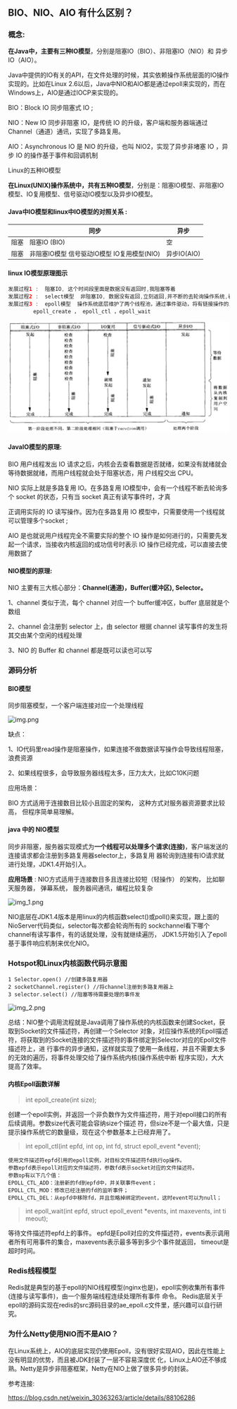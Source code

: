 #
## BIO、NIO、AIO 有什么区别？

### 概念:
**在Java中，主要有三种IO模型**，分别是阻塞IO（BIO）、非阻塞IO（NIO）和 异步IO（AIO）。

Java中提供的IO有关的API，在文件处理的时候，其实依赖操作系统层面的IO操作实现的。比如在Linux 2.6以后，Java中NIO和AIO都是通过epoll来实现的，而在Windows上，AIO是通过IOCP来实现的。

BIO：Block IO 同步阻塞式 IO ;

NIO：New IO 同步非阻塞 IO，是传统 IO 的升级，客户端和服务器端通过 Channel（通道）通讯，实现了多路复用。

AIO：Asynchronous IO 是 NIO 的升级，也叫 NIO2，实现了异步非堵塞 IO ，异步 IO 的操作基于事件和回调机制

Linux的五种IO模型

**在Linux(UNIX)操作系统中，共有五种IO模型**，分别是：阻塞IO模型、非阻塞IO模型、IO复用模型、信号驱动IO模型以及异步IO模型。

#### Java中IO模型和linux中IO模型的对照关系 : 

|     | 同步                  | 异步 |
|-----|---------------------|--|
| 阻塞  | 阻塞IO  (BIO)              | 空 |
| 阻塞 | 非阻塞IO模型  信号驱动IO模型 IO复用模型(NIO)  | 异步IO(AIO) |

#### linux IO模型原理图示


```java
发展过程1 :  阻塞IO, 这个时间段里面是数据没有返回时,我阻塞等着
发展过程2 :  select模型  非阻塞IO, 数据没有返回,立刻返回,并不断的去轮询操作系统,看看数据准备好了没, (问题是 ： 如果有10万个IO，每次都要循环一遍，却只有一个IO有读操作)
发展过程3 :  epoll模型  操作系统底层维护了两个线程池，通过事件驱动，将有链接操作的io和读操作的io，放入到指定的空间里面。
        epoll_create ， epoll_ctl ，epoll_wait
```

![image](./assets/clipboard.png)


#### JavaIO模型的原理:

BIO 用户线程发出 IO 请求之后，内核会去查看数据是否就绪，如果没有就绪就会等待数据就绪，而用户线程就会处于阻塞状态，用
户线程交出 CPU。

NIO 实际上就是多路复用 IO。在多路复用 IO模型中，会有一个线程不断去轮询多个 socket 的状态，只有当 socket 真正有读写事件时，才真

正调用实际的 IO 读写操作。因为在多路复用 IO 模型中，只需要使用一个线程就可以管理多个socket ;

AIO 是也就说用户线程完全不需要实际的整个 IO 操作是如何进行的，只需要先发起一个请求，当接收内核返回的成功信号时表示 IO 操作已经完成，可以直接去使用数据了

#### NIO模型的原理:

NIO 主要有三大核心部分：**Channel(通道)，Buffer(缓冲区), Selector。**

1、channel 类似于流，每个 channel 对应一个 buffer缓冲区，buffer 底层就是个数组

2、channel 会注册到 selector 上，由 selector 根据 channel 读写事件的发生将其交由某个空闲的线程处理

3、NIO 的 Buffer 和 channel 都是既可以读也可以写



### 源码分析

#### BIO模型
同步阻塞模型，一个客户端连接对应一个处理线程

![img.png](assets/io和netty/img.png)

缺点：

1、IO代码里read操作是阻塞操作，如果连接不做数据读写操作会导致线程阻塞，浪费资源

2、如果线程很多，会导致服务器线程太多，压力太大，比如C10K问题

应用场景：

BIO 方式适用于连接数目比较小且固定的架构， 这种方式对服务器资源要求比较高， 但程序简单易理解。

#### java 中的 NIO模型

同步非阻塞，服务器实现模式为**一个线程可以处理多个请求(连接)**，客户端发送的连接请求都会注册到多路复用器selector上，多路复用
器轮询到连接有IO请求就进行处理，JDK1.4开始引入。

**应用场景** : NIO方式适用于连接数目多且连接比较短（轻操作） 的架构， 比如聊天服务器， 弹幕系统， 服务器间通讯，编程比较复杂

![img_1.png](assets/io和netty/img_1.png)

NIO底层在JDK1.4版本是用linux的内核函数select()或poll()来实现，跟上面的NioServer代码类似，selector每次都会轮询所有的
sockchannel看下哪个channel有读写事件，有的话就处理，没有就继续遍历，
JDK1.5开始引入了epoll基于事件响应机制来优化NIO。


### Hotspot和Linux内核函数代码示意图
```aidl
1 Selector.open() //创建多路复用器
2 socketChannel.register() //将channel注册到多路复用器上
3 selector.select() //阻塞等待需要处理的事件发
```

![img_2.png](assets/io和netty/img_2.png)

总结：NIO整个调用流程就是Java调用了操作系统的内核函数来创建Socket，获取到Socket的文件描述符，再创建一个Selector
对象，对应操作系统的Epoll描述符，将获取到的Socket连接的文件描述符的事件绑定到Selector对应的Epoll文件描述符上，进
行事件的异步通知，这样就实现了使用一条线程，并且不需要太多的无效的遍历，将事件处理交给了操作系统内核(操作系统中断
程序实现)，大大提高了效率。

#### 内核Epoll函数详解
>int epoll_create(int size);

创建一个epoll实例，并返回一个非负数作为文件描述符，用于对epoll接口的所有后续调用。参数size代表可能会容纳size个描述
符，但size不是一个最大值，只是提示操作系统它的数量级，现在这个参数基本上已经弃用了。

>int epoll_ctl(int epfd, int op, int fd, struct epoll_event *event);
```aidl
使用文件描述符epfd引用的epoll实例，对目标文件描述符fd执行op操作。
参数epfd表示epoll对应的文件描述符，参数fd表示socket对应的文件描述符。
参数op有以下几个值：
EPOLL_CTL_ADD：注册新的fd到epfd中，并关联事件event；
EPOLL_CTL_MOD：修改已经注册的fd的监听事件；
EPOLL_CTL_DEL：从epfd中移除fd，并且忽略掉绑定的event，这时event可以为null；
```

>int epoll_wait(int epfd, struct epoll_event *events, int maxevents, int timeout);

等待文件描述符epfd上的事件。
epfd是Epoll对应的文件描述符，events表示调用者所有可用事件的集合，maxevents表示最多等到多少个事件就返回，
timeout是超时时间。

### Redis线程模型
Redis就是典型的基于epoll的NIO线程模型(nginx也是)，epoll实例收集所有事件(连接与读写事件)，由一个服务端线程连续处理所有事件
命令。
Redis底层关于epoll的源码实现在redis的src源码目录的ae_epoll.c文件里，感兴趣可以自行研究。

### 为什么Netty使用NIO而不是AIO？
在Linux系统上，AIO的底层实现仍使用Epoll，没有很好实现AIO，因此在性能上没有明显的优势，而且被JDK封装了一层不容易深度优
化，Linux上AIO还不够成熟。Netty是异步非阻塞框架，Netty在NIO上做了很多异步的封装。

参考连接:

https://blog.csdn.net/weixin_30363263/article/details/88106286